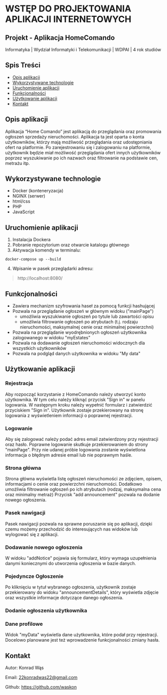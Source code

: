 # WSTĘP DO PROJEKTOWANIA APLIKACJI INTERNETOWYCH

## Projekt - Aplikacja HomeComando

Informatyka | Wydział Informatyki i Telekomunikacji | WDPAI | 4 rok studiów 

## Spis Treści
- [Opis aplikacji](#opis-aplikacji)
- [Wykorzystywane technologie](#wykorzystywane-technologie)
- [Uruchomienie aplikacji](#uruchomienie-aplikacji)
- [Funkcjonalności](#funkcjonalności)
- [Użytkowanie aplikacji](#użytkowanie-aplikacji)
- [Kontakt](#kontakt)

## Opis aplikacji
Aplikacja “Home Comando” jest aplikacją do przeglądania oraz promowania ogłoszeń sprzedaży nieruchomości.
Aplikacja ta jest oparta o konta użytkowników, którzy mają możliwość przeglądania oraz udostępniania ofert na platformie.
Po zarejestrowaniu się i zalogowaniu na platformie, użytkownik będzie miał możliwość przeglądania ofert innych użytkowników poprzez wyszukiwanie po ich nazwach oraz filtrowanie na podstawie cen, metrażu itp.

## Wykorzystywane technologie
- Docker (konteneryzacja)
- NGINX (serwer)
- html/css
- PHP 
- JavaScript

## Uruchomienie aplikacji
1. Instalacja Dockera
2. Pobranie repozytorium oraz otwarcie katalogu głównego
3. Aktywacja komendy w terminalu:
```
docker-compose up --build
```
4. Wpisanie w pasek przeglądarki adresu:
> http://localhost:8080/

## Funkcjonalności
- Zawiera mechanizm szyfrowania haseł za pomocą funkcji hashującej
- Pozwala na przeglądanie ogłoszeń w głównym widoku ("mainPage")
  * umożliwia wyszukiwanie ogłoszeń po tytule lub zawartości opisu
  * umożliwia filtrowanie ogłoszeń po atrybutach (t.j. rodzaju nieruchomości, maksymalnej cenie oraz minimalnej powierzchni)
- Pozwala na przeglądanie wyodrębnionych ogłoszeń użytkownika zalogowanego w widoku "myEstates"
- Pozwala na dodawanie ogłoszeń nieruchomości widocznych dla wszystkich użytkowników
- Pozwala na podgląd danych użytkownika w widoku "My data"

## Użytkowanie aplikacji

### Rejestracja
Aby rozpocząć korzystanie z HomeComando należy utworzyć konto użytkownika. 
W tym celu należy kliknąć przycisk "Sign in" w panelu logowania.
W następnym kroku należy wypełnić formularz i zatwierdzić przyciskiem "Sign in".
Użytkownik zostaje przekierowany na stronę logowania z wyświetleniem informacji o poprawnej rejestracji.

### Logowanie
Aby się zalogować należy podać adres email zatwierdzony przy rejestracji oraz hasło.
Poprawne logowanie skutkuje przekierowaniem do strony "mainPage".
Przy nie udanej próbie logowania zostanie wyświetlona informacja o błędnym adresie email lub nie poprawnym haśle.

### Strona główna
Strona główna wyświetla listę ogłoszeń nieruchomości ze zdjęciem, opisem, informacjami o cenie oraz powierzchni nieruchomości.
Dodatkowo umożliwia filtrowanie ogłoszeń po ich atrybutach (rodzaj, maksymalna cena oraz minimalny metraż)
Przycisk "add announcement" pozwala na dodanie nowego ogłoszenia.

### Pasek nawigacji
Pasek nawigacji pozwala na sprawne poruszanie się po aplikacji, dzięki czemu możemy przechodzić do interesujących nas widoków lub wylogować się z aplikacji.

### Dodawanie nowego ogłoszenia
W widoku "addNotice" pojawia się formularz, który wymaga uzupełnienia danymi koniecznymi do utworzenia ogłoszenia w bazie danych.

### Pojedyncze Ogłoszenie
Po kliknięciu w tytuł wybranego ogłoszenia, użytkownik zostaje przekierowany do widoku "announcementDetails", który wyświetla zdjęcie oraz wszystkie informacje dotyczące danego ogłoszenia.

### Dodanie ogłoszenia użytkownika

### Dane profilowe
Widok "myData" wyświetla dane użytkownika, które podał przy rejestracji.
Docelowo planowane jest też wprowadzenie funkcjonalności zmiany hasła.

## Kontakt
Autor: Konrad Wąs

Email: 22konradwas22@gmail.com

Github: https://github.com/waskon

